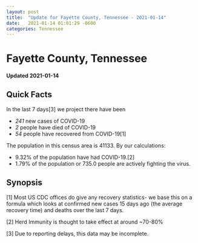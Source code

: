 ```yaml
---
layout: post
title:  "Update for Fayette County, Tennessee - 2021-01-14"
date:   2021-01-14 01:01:29 -0600
categories: Tennessee
---
```


# Fayette County, Tennessee
#### Updated 2021-01-14

## Quick Facts

In the last 7 days[3] we project there have been
- *241* new cases of COVID-19
- *2* people have died of COVID-19
- *54* people have recovered from COVID-19[1]

The population in this census area is 41133. By our calculations:
- 9.32% of the population have had COVID-19.[2]
- 1.79% of the population or 735.0 people are actively fighting the virus.

## Synopsis




[1] Most US CDC offices do give any recovery statistics- we base this on a formula which looks at confirmed new cases
15 days ago (the average recovery time) and deaths over the last 7 days.

[2] Herd Immunity is thought to take effect at around ~70-80%

[3] Due to reporting delays, this data may be incomplete.
 
    